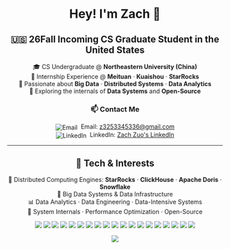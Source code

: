 <!-- Zac-saodiseng 的 GitHub 主页 README.md -->

<h1 align="center">Hey! I'm Zach 👋</h1>

<!-- Zach GitHub 主页简介（美化 + 居中 + 视觉突出） -->

<h2 align="center">🇺🇸 26Fall Incoming CS Graduate Student in the United States</h2>

<p align="center">
  🎓 CS Undergraduate @ <strong>Northeastern University (China)</strong> <br>
  💼 Internship Experience @ <strong>Meituan</strong> · <strong>Kuaishou</strong> · <strong>StarRocks</strong> <br>
  🎯 Passionate about <strong>Big Data</strong> · <strong>Distributed Systems</strong> · <strong>Data Analytics</strong> <br>
  🌱 Exploring the internals of <strong>Data Systems</strong> and <strong>Open-Source</strong> <br>
</p>

<h3 align="center">📫 Contact Me</h3>

<p align="center">
  <img src="https://img.icons8.com/ios-glyphs/24/000000/new-post.png" alt="Email" style="vertical-align:middle; margin-right:4px;"/> Email: <a href="mailto:z3253345336@gmail.com">z3253345336@gmail.com</a> <br>
  <img src="https://img.icons8.com/ios-filled/24/0077b5/linkedin.png" alt="LinkedIn" style="vertical-align:middle; margin-right:4px;"/> LinkedIn: <a href="https://www.linkedin.com/in/zach-zuo-242662356" target="_blank">Zach Zuo's LinkedIn</a>
</p>

---

<h2 align="center">🧠 Tech & Interests</h2>

<p align="center">
  🔧 Distributed Computing Engines: <strong>StarRocks</strong> · <strong>ClickHouse</strong> · <strong>Apache Doris</strong> · <strong>Snowflake</strong> <br>
  🧱 Big Data Systems & Data Infrastructure <br>
  📊 Data Analytics · Data Engineering · Data-Intensive Systems <br>
  🧠 System Internals · Performance Optimization · Open-Source <br>
</p>

<p align="center">
  <img src="https://img.shields.io/badge/C++-00599C?style=for-the-badge&logo=c%2B%2B&logoColor=white" />
  <img src="https://img.shields.io/badge/Java-007396?style=for-the-badge&logo=java&logoColor=white" />
  <img src="https://img.shields.io/badge/Python-3776AB?style=for-the-badge&logo=python&logoColor=white" />
  <img src="https://img.shields.io/badge/Go-00ADD8?style=for-the-badge&logo=go&logoColor=white" />
  <img src="https://img.shields.io/badge/Spring%20Cloud-6DB33F?style=for-the-badge&logo=spring&logoColor=white" />
  <img src="https://img.shields.io/badge/ElasticSearch-005571?style=for-the-badge&logo=elasticsearch&logoColor=white" />
  <img src="https://img.shields.io/badge/MongoDB-47A248?style=for-the-badge&logo=mongodb&logoColor=white" />
  <img src="https://img.shields.io/badge/ClickHouse-FFCC00?style=for-the-badge&logo=clickhouse&logoColor=black" />
  <img src="https://img.shields.io/badge/StarRocks-00B2EE?style=for-the-badge&logo=data&logoColor=white" />
  <img src="https://img.shields.io/badge/Doris-2C6BED?style=for-the-badge&logo=apache&logoColor=white" />
  <img src="https://img.shields.io/badge/Snowflake-56B9FF?style=for-the-badge&logo=snowflake&logoColor=white" />
  <img src="https://img.shields.io/badge/Spark-E25A1C?style=for-the-badge&logo=apachespark&logoColor=white" />
  <img src="https://img.shields.io/badge/Flink-EA2D2E?style=for-the-badge&logo=apacheflink&logoColor=white" />
  <img src="https://img.shields.io/badge/MySQL-4479A1?style=for-the-badge&logo=mysql&logoColor=white" />
  <img src="https://img.shields.io/badge/dbt-FF694B?style=for-the-badge&logo=data&logoColor=white" />
  <img src="https://img.shields.io/badge/Docker-2496ED?style=for-the-badge&logo=docker&logoColor=white" />
  <img src="https://img.shields.io/badge/Kubernetes-326CE5?style=for-the-badge&logo=kubernetes&logoColor=white" />
  <img src="https://img.shields.io/badge/Tableau-E97627?style=for-the-badge&logo=tableau&logoColor=white" />
  <img src="https://img.shields.io/badge/Power%20BI-F2C811?style=for-the-badge&logo=powerbi&logoColor=black" />
</p>

<p align="center">
  <img src="https://github-readme-activity-graph.vercel.app/graph?username=Zac-saodiseng&theme=github-compact&area=true&area_color=ffcccc&line=ff0000&point=0000ff&color=000000&bg_color=ffffff&hide_border=true" />
</p>
